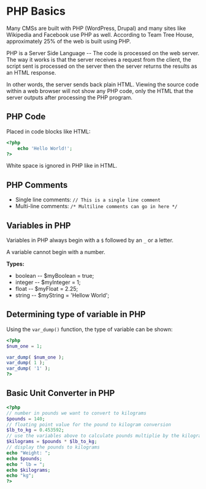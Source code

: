 # PHP Basics

Many CMSs are built with PHP (WordPress, Drupal) and many sites like Wikipedia and Facebook use PHP as well.  According to Team Tree House, approximately 25% of the web is built using PHP.

PHP is a Server Side Language -- The code is processed on the web server.  The way it works is that the server receives a request from the client, the script sent is processed on the server then the server returns the results as an HTML response.

In other words, the server sends back plain HTML.  Viewing the source code within a web browser will not show any PHP code, only the HTML that the server outputs after processing the PHP program.

## PHP Code

Placed in code blocks like HTML:
```php
<?php
    echo 'Hello World!';
?>
```
White space is ignored in PHP like in HTML.

## PHP Comments

* Single line comments: ```// This is a single line comment```
* Multi-line comments: ```/* Multiline comments can go in here */```

## Variables in PHP

Variables in PHP always begin with a ```$``` followed by an ```_``` or a letter.

A variable cannot begin with a number.

**Types:**      
* boolean -- $myBoolean = true;
* integer -- $myInteger = 1;
* float -- $myFloat = 2.25;
* string -- $myString = 'Hellow World';

## Determining type of variable in PHP

Using the ```var_dump()``` function, the type of variable can be shown:
```php
<?php
$num_one = 1;

var_dump( $num_one );
var_dump( 1 );
var_dump( '1' );
?>
```

## Basic Unit Converter in PHP
```php
<?php
// number in pounds we want to convert to kilograms
$pounds = 140;
// floating point value for the pound to kilogram conversion
$lb_to_kg = 0.453592;
// use the variables above to calculate pounds multiplie by the kilogram conversion
$kilograms = $pounds * $lb_to_kg;
// display the pounds to kilograms
echo "Weight: ";
echo $pounds;
echo " lb = ";
echo $kilograms;
echo "kg";
?>
```
